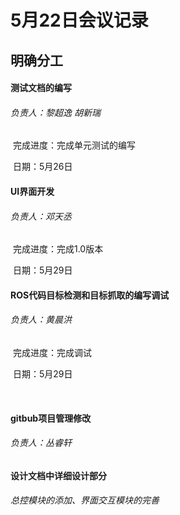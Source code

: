 # 5月22日会议记录

## 明确分工



#### 	测试文档的编写

###### 						负责人：黎超逸 胡新瑞 

​			完成进度：完成单元测试的编写

​			日期：5月26日

#### 	UI界面开发

###### 									负责人：邓天丞

​			完成进度：完成1.0版本

​			日期：5月29日

#### 	ROS代码目标检测和目标抓取的编写调试

###### 									负责人：黄晨洪

​			完成进度：完成调试

​			日期：5月29日

​	

#### 	gitbub项目管理修改

###### 									负责人：丛睿轩

#### 	设计文档中详细设计部分

###### 	  总控模块的添加、界面交互模块的完善





